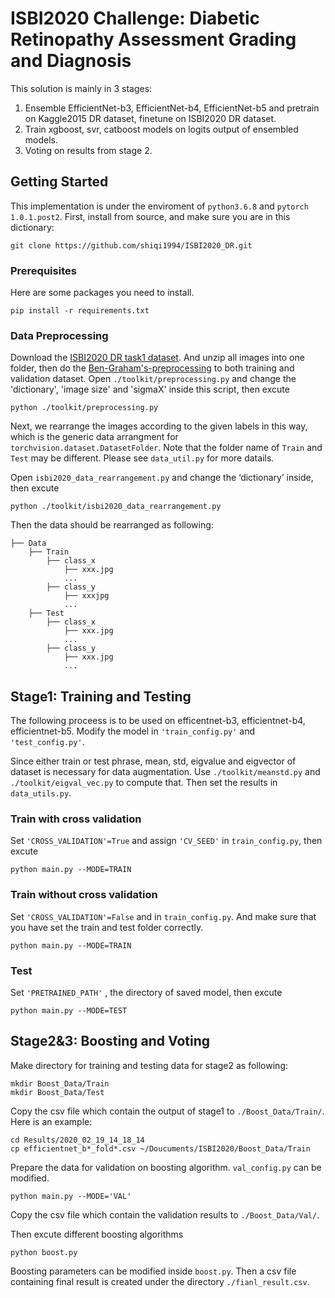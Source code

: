 # ISBI2020 Challenge: Diabetic Retinopathy Assessment Grading and Diagnosis

This solution is mainly in 3 stages:
1. Ensemble EfficientNet-b3, EfficientNet-b4, EfficientNet-b5 and pretrain on Kaggle2015 DR dataset, finetune on ISBI2020 DR dataset. 
2. Train xgboost, svr, catboost models on logits output of ensembled models. 
3. Voting on results from stage 2.

## Getting Started

This implementation is under the enviroment of ```python3.6.8``` and ```pytorch 1.0.1.post2```. 
First, install from source, and make sure you are in this dictionary:
```
git clone https://github.com/shiqi1994/ISBI2020_DR.git
```
### Prerequisites

Here are some packages you need to install.
```
pip install -r requirements.txt
```

### Data Preprocessing
Download the [ISBI2020 DR task1 dataset](https://isbi.deepdr.org/data.html). And unzip all images into one folder, then do the [Ben-Graham's-preprocessing](https://www.kaggle.com/ratthachat/aptos-eye-preprocessing-in-diabetic-retinopathy#2.-Try-Ben-Graham's-preprocessing-method.) to both training and validation dataset. 
Open ```./toolkit/preprocessing.py``` and change the 'dictionary', 'image size' and 'sigmaX' inside this script, then excute
```
python ./toolkit/preprocessing.py
```
Next, we rearrange the images according to the given labels in this way, which is the generic data arrangment for ```torchvision.dataset.DatasetFolder```. Note that the folder name of ```Train``` and ```Test``` may be different. Please see ```data_util.py``` for more datails.

Open ```isbi2020_data_rearrangement.py```  and change the ‘dictionary’ inside, then excute
```
python ./toolkit/isbi2020_data_rearrangement.py
```
Then the data should be rearranged as following:
```
├── Data
    ├── Train
        ├── class_x
            ├── xxx.jpg
            ...
        ├── class_y
            ├── xxxjpg
            ...
    ├── Test
        ├── class_x
            ├── xxx.jpg
            ...
        ├── class_y
            ├── xxx.jpg
            ...
```
## Stage1: Training and Testing
The following proceess is to be used on efficentnet-b3, efficientnet-b4, efficientnet-b5. Modify the model in ```'train_config.py'``` and ```'test_config.py'```.

Since either train or test phrase, mean, std, eigvalue and eigvector of dataset is necessary for data augmentation. Use ```./toolkit/meanstd.py``` and ```./toolkit/eigval_vec.py``` to compute that. Then set the results in ```data_utils.py```.

### Train with cross validation

Set ```'CROSS_VALIDATION'=True``` and assign ```'CV_SEED'``` in ```train_config.py```, then excute

```
python main.py --MODE=TRAIN
```

### Train without cross validation

Set ```'CROSS_VALIDATION'=False``` and in ```train_config.py```. 
And make sure that you have set the train and test folder correctly.
```
python main.py --MODE=TRAIN
```
### Test
Set ```'PRETRAINED_PATH'``` , the directory of saved model, then excute
```
python main.py --MODE=TEST
```
## Stage2&3: Boosting and Voting
Make directory for training and testing data for stage2 as following:
```
mkdir Boost_Data/Train
mkdir Boost_Data/Test
```
Copy the csv file which contain the output of stage1 to ```./Boost_Data/Train/```.
Here is an example:
```
cd Results/2020_02_19_14_18_14
cp efficientnet_b*_fold*.csv ~/Doucuments/ISBI2020/Boost_Data/Train
```
Prepare the data for validation on boosting algorithm. ```val_config.py``` can be modified.
```
python main.py --MODE='VAL'
```
Copy the csv file which contain the validation results to ```./Boost_Data/Val/```. 

Then excute different boosting algorithms
```
python boost.py
```
Boosting parameters can be modified inside ```boost.py```. Then a csv file containing final result is created under the directory ```./fianl_result.csv```.





